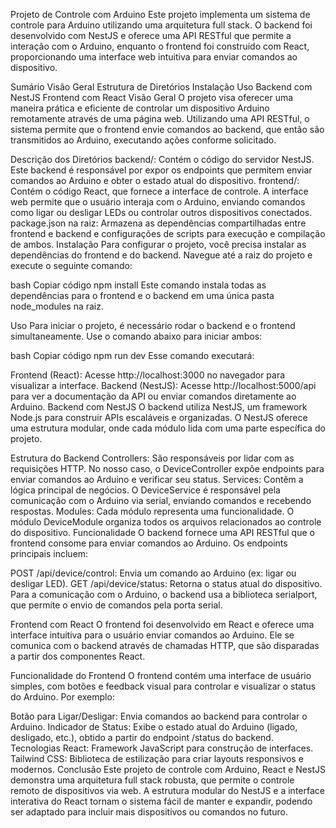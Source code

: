 Projeto de Controle com Arduino
Este projeto implementa um sistema de controle para Arduino utilizando uma arquitetura full stack. O backend foi desenvolvido com NestJS e oferece uma API RESTful que permite a interação com o Arduino, enquanto o frontend foi construído com React, proporcionando uma interface web intuitiva para enviar comandos ao dispositivo.

Sumário
Visão Geral
Estrutura de Diretórios
Instalação
Uso
Backend com NestJS
Frontend com React
Visão Geral
O projeto visa oferecer uma maneira prática e eficiente de controlar um dispositivo Arduino remotamente através de uma página web. Utilizando uma API RESTful, o sistema permite que o frontend envie comandos ao backend, que então são transmitidos ao Arduino, executando ações conforme solicitado.



Descrição dos Diretórios
backend/: Contém o código do servidor NestJS. Este backend é responsável por expor os endpoints que permitem enviar comandos ao Arduino e obter o estado atual do dispositivo.
frontend/: Contém o código React, que fornece a interface de controle. A interface web permite que o usuário interaja com o Arduino, enviando comandos como ligar ou desligar LEDs ou controlar outros dispositivos conectados.
package.json na raiz: Armazena as dependências compartilhadas entre frontend e backend e configurações de scripts para execução e compilação de ambos.
Instalação
Para configurar o projeto, você precisa instalar as dependências do frontend e do backend. Navegue até a raiz do projeto e execute o seguinte comando:

bash
Copiar código
npm install
Este comando instala todas as dependências para o frontend e o backend em uma única pasta node_modules na raiz.

Uso
Para iniciar o projeto, é necessário rodar o backend e o frontend simultaneamente. Use o comando abaixo para iniciar ambos:

bash
Copiar código
npm run dev
Esse comando executará:

Frontend (React): Acesse http://localhost:3000 no navegador para visualizar a interface.
Backend (NestJS): Acesse http://localhost:5000/api para ver a documentação da API ou enviar comandos diretamente ao Arduino.
Backend com NestJS
O backend utiliza NestJS, um framework Node.js para construir APIs escaláveis e organizadas. O NestJS oferece uma estrutura modular, onde cada módulo lida com uma parte específica do projeto.

Estrutura do Backend
Controllers: São responsáveis por lidar com as requisições HTTP. No nosso caso, o DeviceController expõe endpoints para enviar comandos ao Arduino e verificar seu status.
Services: Contêm a lógica principal de negócios. O DeviceService é responsável pela comunicação com o Arduino via serial, enviando comandos e recebendo respostas.
Modules: Cada módulo representa uma funcionalidade. O módulo DeviceModule organiza todos os arquivos relacionados ao controle do dispositivo.
Funcionalidade
O backend fornece uma API RESTful que o frontend consome para enviar comandos ao Arduino. Os endpoints principais incluem:

POST /api/device/control: Envia um comando ao Arduino (ex: ligar ou desligar LED).
GET /api/device/status: Retorna o status atual do dispositivo.
Para a comunicação com o Arduino, o backend usa a biblioteca serialport, que permite o envio de comandos pela porta serial.

Frontend com React
O frontend foi desenvolvido em React e oferece uma interface intuitiva para o usuário enviar comandos ao Arduino. Ele se comunica com o backend através de chamadas HTTP, que são disparadas a partir dos componentes React.

Funcionalidade do Frontend
O frontend contém uma interface de usuário simples, com botões e feedback visual para controlar e visualizar o status do Arduino. Por exemplo:

Botão para Ligar/Desligar: Envia comandos ao backend para controlar o Arduino.
Indicador de Status: Exibe o estado atual do Arduino (ligado, desligado, etc.), obtido a partir do endpoint /status do backend.
Tecnologias
React: Framework JavaScript para construção de interfaces.
Tailwind CSS: Biblioteca de estilização para criar layouts responsivos e modernos.
Conclusão
Este projeto de controle com Arduino, React e NestJS demonstra uma arquitetura full stack robusta, que permite o controle remoto de dispositivos via web. A estrutura modular do NestJS e a interface interativa do React tornam o sistema fácil de manter e expandir, podendo ser adaptado para incluir mais dispositivos ou comandos no futuro.
